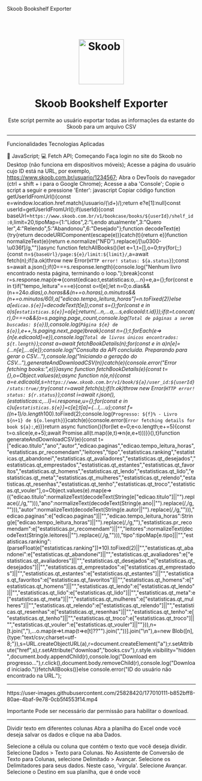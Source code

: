 Skoob Bookshelf Exporter
<h1 align="center">
<br>
  <img src="https://skoob.s3.amazonaws.com/ui/v2/img/skoob-logo.png" alt="Skoob" width="120">
<br>
<br>
Skoob Bookshelf Exporter
</h1>
<p align="center">Este script permite ao usuário exportar todas as informações da estante do Skoob para um arquivo CSV</p>
<hr />
Funcionalidades
Tecnologias Aplicadas

🧾 JavaScript;
💻 Fetch API;
Começando
Faça login no site do Skoob no Desktop (não funciona em dispositivos móveis);
Acesse a página do usuário cujo ID está na URL, por exemplo, https://www.skoob.com.br/usuario/1234567;
Abra o DevTools do navegador (ctrl + shift + i para o Google Chrome);
Acesse a aba 'Console';
Copie o script a seguir e pressione 'Enter':
javascript
Copiar código
function getUserIdFromUrl(){const e=window.location.href.match(/usuario\/(\d+)/);return e?e[1]:null}const userId=getUserIdFromUrl();if(userId){const baseUrl=`https://www.skoob.com.br/v1/bookcase/books/${userId}/shelf_id:0`,limit=20,tipoMap={1:"Lidos",2:"Lendo atualmente",3:"Quero ler",4:"Relendo",5:"Abandonou",6:"Desejado"};function decodeText(e){try{return decodeURIComponent(escape(e))}catch(t){return e}}function normalizeText(e){return e.normalize("NFD").replace(/[\u0300-\u036f]/g,"")}async function fetchAllBooks(){let e=1,t=[],o=0;try{for(;;){const n=`${baseUrl}/page:${e}/limit:${limit}/`,a=await fetch(n);if(!a.ok)throw new Error(`HTTP error! status: ${a.status}`);const s=await a.json();if(0===s.response.length){console.log("Nenhum livro encontrado nesta página, terminando o loop.");break}const r=s.response.map(e=>{const{edicao:t,estatisticas:o,...n}=e,a={};for(const e in t)if("tempo_leitura"===e){const o=t[e];let n=0;o.dias&&(n+=24*o.dias),o.horas&&(n+=o.horas),o.minutos&&(n+=o.minutos/60),a["edicao.tempo_leitura_horas"]=n.toFixed(2)}else a[`edicao.${e}`]=decodeText(t[e]);const s={};for(const e in o)s[`estatisticas.${e}`]=o[e];return{...n,...a,...s,edicaoId:t.id}});if(t=t.concat(r),0===o&&(o=s.paging.page_count,console.log(`Total de páginas a serem buscadas: ${o}`)),console.log(`Página ${e} de ${o}`),e++,!s.paging.next_page)break}const n={};t.forEach(e=>{n[e.edicaoId]=e}),console.log(`Total de livros únicos encontrados: ${t.length}`);const a=await fetchBookDetails(n);for(const e in a)n[e]={...n[e],...a[e]};console.log("Consulta da API concluída. Preparando para gerar o CSV..."),console.log("Iniciando a geração do CSV..."),generateAndDownloadCSV(n)}catch(e){console.error("Error fetching books:",e)}}async function fetchBookDetails(e){const t={},o=Object.values(e);async function n(e,n){const a=e.edicaoId,s=`https://www.skoob.com.br/v1/book/${a}/user_id:${userId}/stats:true/`;try{const r=await fetch(s);if(!r.ok)throw new Error(`HTTP error! status: ${r.status}`);const i=await r.json(),{estatisticas:c,...l}=i.response,u={};for(const e in c)u[`estatisticas.${e}`]=c[e];t[a]={...l,...u};const f=((n+1)/o.length*100).toFixed(2);console.log(`Progresso: ${f}% - Livro ${n+1} de ${o.length}`)}catch(e){console.error(`Error fetching details for book ${a}:`,e)}}return async function(){for(let e=0;e<o.length;e+=5){const t=o.slice(e,e+5);await Promise.all(t.map((e,t)=>n(e,e+t)))}}(),t}function generateAndDownloadCSV(e){const t=["edicao.titulo","ano","autor","edicao.paginas","edicao.tempo_leitura_horas","estatisticas.pr_recomendam","leitores","tipo","estatisticas.ranking","estatisticas.qt_abandonei","estatisticas.qt_avaliadores","estatisticas.qt_desejados","estatisticas.qt_emprestados","estatisticas.qt_estantes","estatisticas.qt_favoritos","estatisticas.qt_homens","estatisticas.qt_lendo","estatisticas.qt_lido","estatisticas.qt_meta","estatisticas.qt_mulheres","estatisticas.qt_relendo","estatisticas.qt_resenhas","estatisticas.qt_tenho","estatisticas.qt_troco","estatisticas.qt_vouler"],o=Object.values(e).map(e=>({"edicao.titulo":normalizeText(decodeText(String(e["edicao.titulo"]||"").replace(/,/g,""))),"ano":normalizeText(decodeText(String(e.ano||"").replace(/,/g,""))),"autor":normalizeText(decodeText(String(e.autor||"").replace(/,/g,""))),"edicao.paginas":e["edicao.paginas"]||"","edicao.tempo_leitura_horas":String(e["edicao.tempo_leitura_horas"]||"").replace(/,/g,""),"estatisticas.pr_recomendam":e["estatisticas.pr_recomendam"]||"","leitores":normalizeText(decodeText(String(e.leitores||"").replace(/,/g,""))),"tipo":tipoMap[e.tipo]||"","estatisticas.ranking":(parseFloat(e["estatisticas.ranking"])*10).toFixed(2)||"","estatisticas.qt_abandonei":e["estatisticas.qt_abandonei"]||"","estatisticas.qt_avaliadores":e["estatisticas.qt_avaliadores"]||"","estatisticas.qt_desejados":e["estatisticas.qt_desejados"]||"","estatisticas.qt_emprestados":e["estatisticas.qt_emprestados"]||"","estatisticas.qt_estantes":e["estatisticas.qt_estantes"]||"","estatisticas.qt_favoritos":e["estatisticas.qt_favoritos"]||"","estatisticas.qt_homens":e["estatisticas.qt_homens"]||"","estatisticas.qt_lendo":e["estatisticas.qt_lendo"]||"","estatisticas.qt_lido":e["estatisticas.qt_lido"]||"","estatisticas.qt_meta":e["estatisticas.qt_meta"]||"","estatisticas.qt_mulheres":e["estatisticas.qt_mulheres"]||"","estatisticas.qt_relendo":e["estatisticas.qt_relendo"]||"","estatisticas.qt_resenhas":e["estatisticas.qt_resenhas"]||"","estatisticas.qt_tenho":e["estatisticas.qt_tenho"]||"","estatisticas.qt_troco":e["estatisticas.qt_troco"]||"","estatisticas.qt_vouler":e["estatisticas.qt_vouler"]||""})),n=[t.join(","),...o.map(e=>t.map(t=>e[t]??"").join(","))].join("\n"),a=new Blob([n],{type:"text/csv;charset=utf-8;"}),s=URL.createObjectURL(a),r=document.createElement("a");r.setAttribute("href",s),r.setAttribute("download","books.csv"),r.style.visibility="hidden",document.body.appendChild(r),console.log("Download em progresso..."),r.click(),document.body.removeChild(r),console.log("Download iniciado.")}fetchAllBooks()}else console.error("ID do usuário não encontrado na URL.");
<hr />
https://user-images.githubusercontent.com/25828420/177010111-b852bff8-80ae-4baf-9e78-0cb5f4553f14.mp4

Importante
Pode ser necessário dar permissão para habilitar o download.

<hr />
Dividir texto em diferentes colunas
Abra a planilha do Excel onde você deseja salvar os dados e clique na aba Dados.

Selecione a célula ou coluna que contém o texto que você deseja dividir.
Selecione Dados > Texto para Colunas.
No Assistente de Conversão de Texto para Colunas, selecione Delimitado > Avançar.
Selecione os Delimitadores para seus dados. Neste caso, 'vírgula'.
Selecione Avançar.
Selecione o Destino em sua planilha, que é onde você
